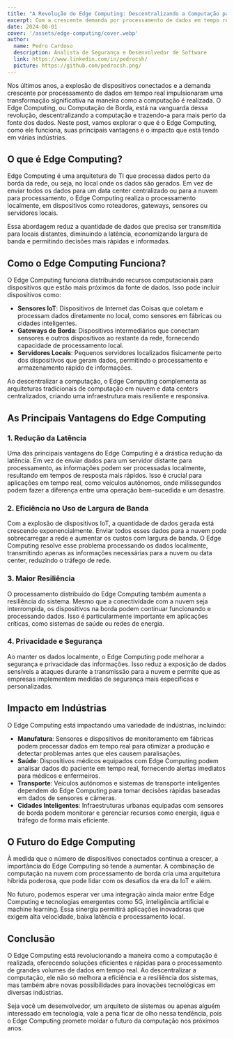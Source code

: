 ```yaml
---
title: "A Revolução do Edge Computing: Descentralizando a Computação para um Futuro Mais Rápido"
excerpt: Com a crescente demanda por processamento de dados em tempo real, o Edge Computing está transformando a maneira como interagimos com a tecnologia. Neste artigo, discutimos como a descentralização da computação para dispositivos próximos à fonte de dados está moldando o futuro da IoT, melhorando a eficiência, reduzindo a latência e abrindo novas possibilidades para aplicações de alta performance.
date: 2024-08-01
cover: '/assets/edge-computing/cover.webp'
author:
  name: Pedro Cardoso
  description: Analista de Segurança e Desenvolvedor de Software
  link: https://www.linkedin.com/in/pedrocsh/
  picture: https://github.com/pedrocsh.png/
---
```

Nos últimos anos, a explosão de dispositivos conectados e a demanda crescente por processamento de dados em tempo real impulsionaram uma transformação significativa na maneira como a computação é realizada. O Edge Computing, ou Computação de Borda, está na vanguarda dessa revolução, descentralizando a computação e trazendo-a para mais perto da fonte dos dados. Neste post, vamos explorar o que é o Edge Computing, como ele funciona, suas principais vantagens e o impacto que está tendo em várias indústrias.

## O que é Edge Computing?

Edge Computing é uma arquitetura de TI que processa dados perto da borda da rede, ou seja, no local onde os dados são gerados. Em vez de enviar todos os dados para um data center centralizado ou para a nuvem para processamento, o Edge Computing realiza o processamento localmente, em dispositivos como roteadores, gateways, sensores ou servidores locais.

Essa abordagem reduz a quantidade de dados que precisa ser transmitida para locais distantes, diminuindo a latência, economizando largura de banda e permitindo decisões mais rápidas e informadas.

## Como o Edge Computing Funciona?

O Edge Computing funciona distribuindo recursos computacionais para dispositivos que estão mais próximos da fonte de dados. Isso pode incluir dispositivos como:

- **Sensores IoT**: Dispositivos de Internet das Coisas que coletam e processam dados diretamente no local, como sensores em fábricas ou cidades inteligentes.
- **Gateways de Borda**: Dispositivos intermediários que conectam sensores e outros dispositivos ao restante da rede, fornecendo capacidade de processamento local.
- **Servidores Locais**: Pequenos servidores localizados fisicamente perto dos dispositivos que geram dados, permitindo o processamento e armazenamento rápido de informações.

Ao descentralizar a computação, o Edge Computing complementa as arquiteturas tradicionais de computação em nuvem e data centers centralizados, criando uma infraestrutura mais resiliente e responsiva.

## As Principais Vantagens do Edge Computing

### 1. **Redução da Latência**
Uma das principais vantagens do Edge Computing é a drástica redução da latência. Em vez de enviar dados para um servidor distante para processamento, as informações podem ser processadas localmente, resultando em tempos de resposta mais rápidos. Isso é crucial para aplicações em tempo real, como veículos autônomos, onde milissegundos podem fazer a diferença entre uma operação bem-sucedida e um desastre.

### 2. **Eficiência no Uso de Largura de Banda**
Com a explosão de dispositivos IoT, a quantidade de dados gerada está crescendo exponencialmente. Enviar todos esses dados para a nuvem pode sobrecarregar a rede e aumentar os custos com largura de banda. O Edge Computing resolve esse problema processando os dados localmente, transmitindo apenas as informações necessárias para a nuvem ou data center, reduzindo o tráfego de rede.

### 3. **Maior Resiliência**
O processamento distribuído do Edge Computing também aumenta a resiliência do sistema. Mesmo que a conectividade com a nuvem seja interrompida, os dispositivos na borda podem continuar funcionando e processando dados. Isso é particularmente importante em aplicações críticas, como sistemas de saúde ou redes de energia.

### 4. **Privacidade e Segurança**
Ao manter os dados localmente, o Edge Computing pode melhorar a segurança e privacidade das informações. Isso reduz a exposição de dados sensíveis a ataques durante a transmissão para a nuvem e permite que as empresas implementem medidas de segurança mais específicas e personalizadas.

## Impacto em Indústrias

O Edge Computing está impactando uma variedade de indústrias, incluindo:

- **Manufatura**: Sensores e dispositivos de monitoramento em fábricas podem processar dados em tempo real para otimizar a produção e detectar problemas antes que eles causem paralisações.
- **Saúde**: Dispositivos médicos equipados com Edge Computing podem analisar dados do paciente em tempo real, fornecendo alertas imediatos para médicos e enfermeiros.
- **Transporte**: Veículos autônomos e sistemas de transporte inteligentes dependem do Edge Computing para tomar decisões rápidas baseadas em dados de sensores e câmeras.
- **Cidades Inteligentes**: Infraestruturas urbanas equipadas com sensores de borda podem monitorar e gerenciar recursos como energia, água e tráfego de forma mais eficiente.

## O Futuro do Edge Computing

À medida que o número de dispositivos conectados continua a crescer, a importância do Edge Computing só tende a aumentar. A combinação de computação na nuvem com processamento de borda cria uma arquitetura híbrida poderosa, que pode lidar com os desafios da era da IoT e além.

No futuro, podemos esperar ver uma integração ainda maior entre Edge Computing e tecnologias emergentes como 5G, inteligência artificial e machine learning. Essa sinergia permitirá aplicações inovadoras que exigem alta velocidade, baixa latência e processamento local.

## Conclusão

O Edge Computing está revolucionando a maneira como a computação é realizada, oferecendo soluções eficientes e rápidas para o processamento de grandes volumes de dados em tempo real. Ao descentralizar a computação, ele não só melhora a eficiência e a resiliência dos sistemas, mas também abre novas possibilidades para inovações tecnológicas em diversas indústrias.

Seja você um desenvolvedor, um arquiteto de sistemas ou apenas alguém interessado em tecnologia, vale a pena ficar de olho nessa tendência, pois o Edge Computing promete moldar o futuro da computação nos próximos anos.
